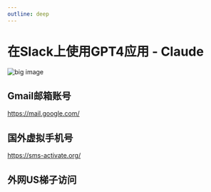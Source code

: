 ```yaml
---
outline: deep
---
```


# 在Slack上使用GPT4应用 - Claude


![big image](https://images.openai.com/blob/8d14e8f0-e267-4b8b-a9f2-a79120808f5a/chatgpt.jpg?trim=0,0,0,0&width=2600)

## Gmail邮箱账号

https://mail.google.com/


## 国外虚拟手机号

https://sms-activate.org/

## 外网US梯子访问

